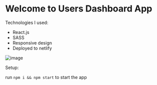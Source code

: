 # Welcome to Users Dashboard App


Technologies I used:

- React.js
- SASS
- Responsive design
- Deployed to netlify


![image](https://user-images.githubusercontent.com/60109725/140917207-b27a45ff-20a3-4da1-af98-46b1187823fc.png)



Setup:

run `npm i && npm start` to start the app
